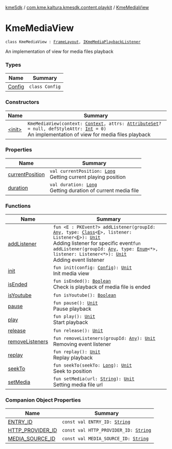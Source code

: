 [kmeSdk](../../index.md) / [com.kme.kaltura.kmesdk.content.playkit](../index.md) / [KmeMediaView](./index.md)

# KmeMediaView

`class KmeMediaView : `[`FrameLayout`](https://developer.android.com/reference/android/widget/FrameLayout.html)`, `[`IKmeMediaPlaybackListener`](../-i-kme-media-playback-listener/index.md)

An implementation of view for media files playback

### Types

| Name | Summary |
|---|---|
| [Config](-config/index.md) | `class Config` |

### Constructors

| Name | Summary |
|---|---|
| [&lt;init&gt;](-init-.md) | `KmeMediaView(context: `[`Context`](https://developer.android.com/reference/android/content/Context.html)`, attrs: `[`AttributeSet`](https://developer.android.com/reference/android/util/AttributeSet.html)`? = null, defStyleAttr: `[`Int`](https://kotlinlang.org/api/latest/jvm/stdlib/kotlin/-int/index.html)` = 0)`<br>An implementation of view for media files playback |

### Properties

| Name | Summary |
|---|---|
| [currentPosition](current-position.md) | `val currentPosition: `[`Long`](https://kotlinlang.org/api/latest/jvm/stdlib/kotlin/-long/index.html)<br>Getting current playing position |
| [duration](duration.md) | `val duration: `[`Long`](https://kotlinlang.org/api/latest/jvm/stdlib/kotlin/-long/index.html)<br>Getting duration of current media file |

### Functions

| Name | Summary |
|---|---|
| [addListener](add-listener.md) | `fun <E : PKEvent?> addListener(groupId: `[`Any`](https://kotlinlang.org/api/latest/jvm/stdlib/kotlin/-any/index.html)`, type: `[`Class`](https://developer.android.com/reference/java/lang/Class.html)`<`[`E`](add-listener.md#E)`>, listener: Listener<`[`E`](add-listener.md#E)`>): `[`Unit`](https://kotlinlang.org/api/latest/jvm/stdlib/kotlin/-unit/index.html)<br>Adding listener for specific event`fun addListener(groupId: `[`Any`](https://kotlinlang.org/api/latest/jvm/stdlib/kotlin/-any/index.html)`, type: `[`Enum`](https://kotlinlang.org/api/latest/jvm/stdlib/kotlin/-enum/index.html)`<*>, listener: Listener<*>): `[`Unit`](https://kotlinlang.org/api/latest/jvm/stdlib/kotlin/-unit/index.html)<br>Adding event listener |
| [init](init.md) | `fun init(config: `[`Config`](-config/index.md)`): `[`Unit`](https://kotlinlang.org/api/latest/jvm/stdlib/kotlin/-unit/index.html)<br>Init media view |
| [isEnded](is-ended.md) | `fun isEnded(): `[`Boolean`](https://kotlinlang.org/api/latest/jvm/stdlib/kotlin/-boolean/index.html)<br>Check is playback of media file is ended |
| [isYoutube](is-youtube.md) | `fun isYoutube(): `[`Boolean`](https://kotlinlang.org/api/latest/jvm/stdlib/kotlin/-boolean/index.html) |
| [pause](pause.md) | `fun pause(): `[`Unit`](https://kotlinlang.org/api/latest/jvm/stdlib/kotlin/-unit/index.html)<br>Pause playback |
| [play](play.md) | `fun play(): `[`Unit`](https://kotlinlang.org/api/latest/jvm/stdlib/kotlin/-unit/index.html)<br>Start playback |
| [release](release.md) | `fun release(): `[`Unit`](https://kotlinlang.org/api/latest/jvm/stdlib/kotlin/-unit/index.html) |
| [removeListeners](remove-listeners.md) | `fun removeListeners(groupId: `[`Any`](https://kotlinlang.org/api/latest/jvm/stdlib/kotlin/-any/index.html)`): `[`Unit`](https://kotlinlang.org/api/latest/jvm/stdlib/kotlin/-unit/index.html)<br>Removing event listener |
| [replay](replay.md) | `fun replay(): `[`Unit`](https://kotlinlang.org/api/latest/jvm/stdlib/kotlin/-unit/index.html)<br>Replay playback |
| [seekTo](seek-to.md) | `fun seekTo(seekTo: `[`Long`](https://kotlinlang.org/api/latest/jvm/stdlib/kotlin/-long/index.html)`): `[`Unit`](https://kotlinlang.org/api/latest/jvm/stdlib/kotlin/-unit/index.html)<br>Seek to position |
| [setMedia](set-media.md) | `fun setMedia(url: `[`String`](https://kotlinlang.org/api/latest/jvm/stdlib/kotlin/-string/index.html)`): `[`Unit`](https://kotlinlang.org/api/latest/jvm/stdlib/kotlin/-unit/index.html)<br>Setting media file url |

### Companion Object Properties

| Name | Summary |
|---|---|
| [ENTRY_ID](-e-n-t-r-y_-i-d.md) | `const val ENTRY_ID: `[`String`](https://kotlinlang.org/api/latest/jvm/stdlib/kotlin/-string/index.html) |
| [HTTP_PROVIDER_ID](-h-t-t-p_-p-r-o-v-i-d-e-r_-i-d.md) | `const val HTTP_PROVIDER_ID: `[`String`](https://kotlinlang.org/api/latest/jvm/stdlib/kotlin/-string/index.html) |
| [MEDIA_SOURCE_ID](-m-e-d-i-a_-s-o-u-r-c-e_-i-d.md) | `const val MEDIA_SOURCE_ID: `[`String`](https://kotlinlang.org/api/latest/jvm/stdlib/kotlin/-string/index.html) |
